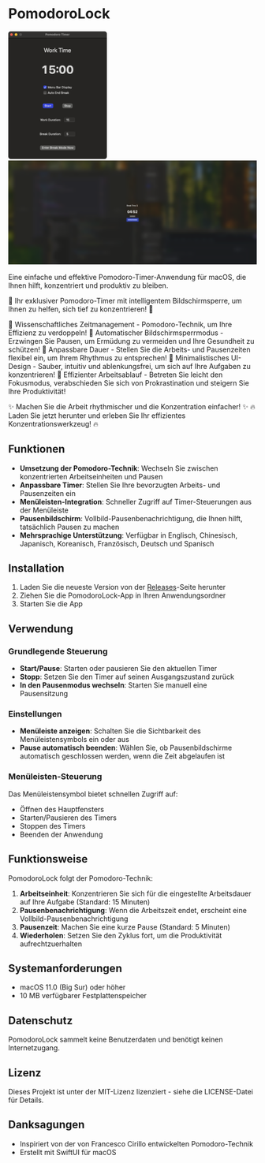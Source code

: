 # PomodoroLock

<img src="Assets/interface.png" alt="Work Time Interface" width="200">
<img src="Assets/BreakTime.png" alt="Break Time Interface" width="600">

Eine einfache und effektive Pomodoro-Timer-Anwendung für macOS, die Ihnen hilft, konzentriert und produktiv zu bleiben.

🚀 Ihr exklusiver Pomodoro-Timer mit intelligentem Bildschirmsperre, um Ihnen zu helfen, sich tief zu konzentrieren! 🚀

🔹 Wissenschaftliches Zeitmanagement - Pomodoro-Technik, um Ihre Effizienz zu verdoppeln!
🔹 Automatischer Bildschirmsperrmodus - Erzwingen Sie Pausen, um Ermüdung zu vermeiden und Ihre Gesundheit zu schützen!
🔹 Anpassbare Dauer - Stellen Sie die Arbeits- und Pausenzeiten flexibel ein, um Ihrem Rhythmus zu entsprechen!
🔹 Minimalistisches UI-Design - Sauber, intuitiv und ablenkungsfrei, um sich auf Ihre Aufgaben zu konzentrieren!
🔹 Effizienter Arbeitsablauf - Betreten Sie leicht den Fokusmodus, verabschieden Sie sich von Prokrastination und steigern Sie Ihre Produktivität!

✨ Machen Sie die Arbeit rhythmischer und die Konzentration einfacher! ✨
🔥 Laden Sie jetzt herunter und erleben Sie Ihr effizientes Konzentrationswerkzeug! 🔥

## Funktionen

- **Umsetzung der Pomodoro-Technik**: Wechseln Sie zwischen konzentrierten Arbeitseinheiten und Pausen
- **Anpassbare Timer**: Stellen Sie Ihre bevorzugten Arbeits- und Pausenzeiten ein
- **Menüleisten-Integration**: Schneller Zugriff auf Timer-Steuerungen aus der Menüleiste
- **Pausenbildschirm**: Vollbild-Pausenbenachrichtigung, die Ihnen hilft, tatsächlich Pausen zu machen
- **Mehrsprachige Unterstützung**: Verfügbar in Englisch, Chinesisch, Japanisch, Koreanisch, Französisch, Deutsch und Spanisch

## Installation

1. Laden Sie die neueste Version von der [Releases](https://github.com/YunQiAI/PomodoroLock/releases)-Seite herunter
2. Ziehen Sie die PomodoroLock-App in Ihren Anwendungsordner
3. Starten Sie die App

## Verwendung

### Grundlegende Steuerung

- **Start/Pause**: Starten oder pausieren Sie den aktuellen Timer
- **Stopp**: Setzen Sie den Timer auf seinen Ausgangszustand zurück
- **In den Pausenmodus wechseln**: Starten Sie manuell eine Pausensitzung

### Einstellungen

- **Menüleiste anzeigen**: Schalten Sie die Sichtbarkeit des Menüleistensymbols ein oder aus
- **Pause automatisch beenden**: Wählen Sie, ob Pausenbildschirme automatisch geschlossen werden, wenn die Zeit abgelaufen ist

### Menüleisten-Steuerung

Das Menüleistensymbol bietet schnellen Zugriff auf:
- Öffnen des Hauptfensters
- Starten/Pausieren des Timers
- Stoppen des Timers
- Beenden der Anwendung

## Funktionsweise

PomodoroLock folgt der Pomodoro-Technik:

1. **Arbeitseinheit**: Konzentrieren Sie sich für die eingestellte Arbeitsdauer auf Ihre Aufgabe (Standard: 15 Minuten)
2. **Pausenbenachrichtigung**: Wenn die Arbeitszeit endet, erscheint eine Vollbild-Pausenbenachrichtigung
3. **Pausenzeit**: Machen Sie eine kurze Pause (Standard: 5 Minuten)
4. **Wiederholen**: Setzen Sie den Zyklus fort, um die Produktivität aufrechtzuerhalten

## Systemanforderungen

- macOS 11.0 (Big Sur) oder höher
- 10 MB verfügbarer Festplattenspeicher

## Datenschutz

PomodoroLock sammelt keine Benutzerdaten und benötigt keinen Internetzugang.

## Lizenz

Dieses Projekt ist unter der MIT-Lizenz lizenziert - siehe die LICENSE-Datei für Details.

## Danksagungen

- Inspiriert von der von Francesco Cirillo entwickelten Pomodoro-Technik
- Erstellt mit SwiftUI für macOS